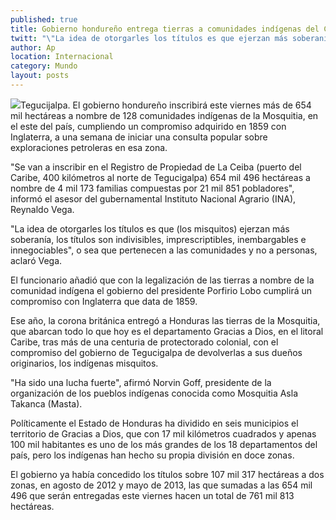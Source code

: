 ```yaml
---
published: true
title: Gobierno hondureño entrega tierras a comunidades indígenas del Caribe
twitt: "\"La idea de otorgarles los títulos es que ejerzan más soberanía, los títulos son indivisibles, imprescriptibles, inembargables e innegociables\", o sea que pertenecen a las comunidades, informó el Instituto Agrario."
author: Ap
location: Internacional
category: Mundo
layout: posts
---
```


![](http://i.imgur.com/1JmM3EPm.jpg)Tegucijalpa. El gobierno hondureño inscribirá este viernes más de 654 mil hectáreas a nombre de 128 comunidades indígenas de la Mosquitia, en el este del país, cumpliendo un compromiso adquirido en 1859 con Inglaterra, a una semana de iniciar una consulta popular sobre exploraciones petroleras en esa zona.

"Se van a inscribir en el Registro de Propiedad de La Ceiba (puerto del Caribe, 400 kilómetros al norte de Tegucigalpa) 654 mil 496 hectáreas a nombre de 4 mil 173 familias compuestas por 21 mil 851 pobladores", informó el asesor del gubernamental Instituto Nacional Agrario (INA), Reynaldo Vega.

"La idea de otorgarles los títulos es que (los misquitos) ejerzan más soberanía, los títulos son indivisibles, imprescriptibles, inembargables e innegociables", o sea que pertenecen a las comunidades y no a personas, aclaró Vega.

El funcionario añadió que con la legalización de las tierras a nombre de la comunidad indígena el gobierno del presidente Porfirio Lobo cumplirá un compromiso con Inglaterra que data de 1859.

Ese año, la corona británica entregó a Honduras las tierras de la Mosquitia, que abarcan todo lo que hoy es el departamento Gracias a Dios, en el litoral Caribe, tras más de una centuria de protectorado colonial, con el compromiso del gobierno de Tegucigalpa de devolverlas a sus dueños originarios, los indígenas misquitos.

"Ha sido una lucha fuerte", afirmó Norvin Goff, presidente de la organización de los pueblos indígenas conocida como Mosquitia Asla Takanca (Masta).

Políticamente el Estado de Honduras ha dividido en seis municipios el territorio de Gracias a Dios, que con 17 mil kilómetros cuadrados y apenas 100 mil habitantes es uno de los más grandes de los 18 departamentos del país, pero los indígenas han hecho su propia división en doce zonas.

El gobierno ya había concedido los títulos sobre 107 mil 317 hectáreas a dos zonas, en agosto de 2012 y mayo de 2013, las que sumadas a las 654 mil 496 que serán entregadas este viernes hacen un total de 761 mil 813 hectáreas.
